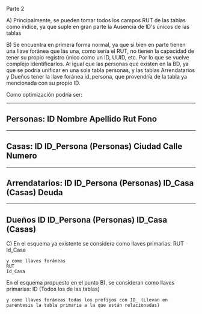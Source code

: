 Parte 2

A) Principalmente, se pueden tomar todos los campos RUT de las tablas como índice, ya que suple en gran parte la Ausencia de ID's únicos de las tablas

B) Se encuentra en primera forma normal, ya que si bien en parte tienen una llave foránea que las una, como sería el RUT, no tienen la capacidad de tener su propio
registro único como un ID, UUID, etc. Por lo que se vuelve complejo identificarlos. Al igual que las personas que existen en la BD, ya que se podría unificar
en una sola tabla personas, y las tablas Arrendatarios y Dueños tener la llave foránea id_persona, que provendría de la tabla ya mencionada con su propio ID.

Como optimización podría ser:

----
Personas:
ID
Nombre
Apellido
Rut
Fono
----

----
Casas:
ID
ID_Persona (Personas)
Ciudad
Calle
Numero
----

----
Arrendatarios:
ID
ID_Persona (Personas)
ID_Casa (Casas)
Deuda
----


----
Dueños
ID
ID_Persona (Personas)
ID_Casa (Casas)
----


C) En el esquema ya existente se considera como llaves primarias:
    RUT
    Id_Casa

    y como llaves foráneas
    RUT
    Id_Casa


En el esquema propuesto en el punto B), se consideran como llaves primarias:
    ID (Todos los de las tablas)

    y como llaves foráneas todas los prefijos con ID_ (Llevan en paréntesis la tabla primaria a la que están relacionadas)
    
